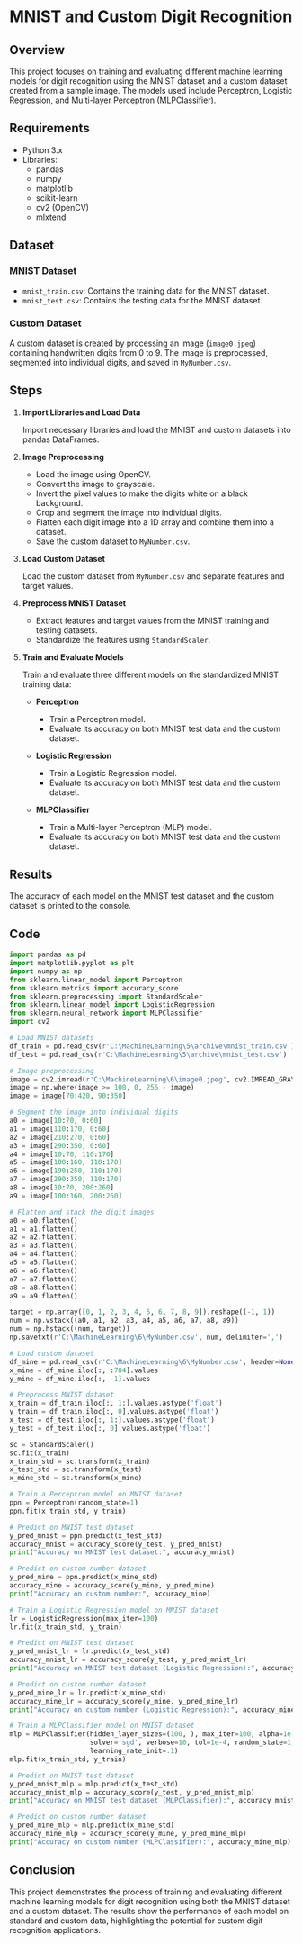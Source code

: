 # MNIST and Custom Digit Recognition

## Overview

This project focuses on training and evaluating different machine learning models for digit recognition using the MNIST dataset and a custom dataset created from a sample image. The models used include Perceptron, Logistic Regression, and Multi-layer Perceptron (MLPClassifier).

## Requirements

- Python 3.x
- Libraries:
  - pandas
  - numpy
  - matplotlib
  - scikit-learn
  - cv2 (OpenCV)
  - mlxtend

## Dataset

### MNIST Dataset

- `mnist_train.csv`: Contains the training data for the MNIST dataset.
- `mnist_test.csv`: Contains the testing data for the MNIST dataset.

### Custom Dataset

A custom dataset is created by processing an image (`image0.jpeg`) containing handwritten digits from 0 to 9. The image is preprocessed, segmented into individual digits, and saved in `MyNumber.csv`.

## Steps

1. **Import Libraries and Load Data**

   Import necessary libraries and load the MNIST and custom datasets into pandas DataFrames.

2. **Image Preprocessing**

   - Load the image using OpenCV.
   - Convert the image to grayscale.
   - Invert the pixel values to make the digits white on a black background.
   - Crop and segment the image into individual digits.
   - Flatten each digit image into a 1D array and combine them into a dataset.
   - Save the custom dataset to `MyNumber.csv`.

3. **Load Custom Dataset**

   Load the custom dataset from `MyNumber.csv` and separate features and target values.

4. **Preprocess MNIST Dataset**

   - Extract features and target values from the MNIST training and testing datasets.
   - Standardize the features using `StandardScaler`.

5. **Train and Evaluate Models**

   Train and evaluate three different models on the standardized MNIST training data:
   
   - **Perceptron**
     - Train a Perceptron model.
     - Evaluate its accuracy on both MNIST test data and the custom dataset.
   
   - **Logistic Regression**
     - Train a Logistic Regression model.
     - Evaluate its accuracy on both MNIST test data and the custom dataset.
   
   - **MLPClassifier**
     - Train a Multi-layer Perceptron (MLP) model.
     - Evaluate its accuracy on both MNIST test data and the custom dataset.

## Results

The accuracy of each model on the MNIST test dataset and the custom dataset is printed to the console.

## Code

```python
import pandas as pd
import matplotlib.pyplot as plt
import numpy as np
from sklearn.linear_model import Perceptron
from sklearn.metrics import accuracy_score
from sklearn.preprocessing import StandardScaler
from sklearn.linear_model import LogisticRegression
from sklearn.neural_network import MLPClassifier
import cv2

# Load MNIST datasets
df_train = pd.read_csv(r'C:\MachineLearning\5\archive\mnist_train.csv')
df_test = pd.read_csv(r'C:\MachineLearning\5\archive\mnist_test.csv')

# Image preprocessing
image = cv2.imread(r'C:\MachineLearning\6\image0.jpeg', cv2.IMREAD_GRAYSCALE)
image = np.where(image >= 100, 0, 256 - image)
image = image[70:420, 90:350]

# Segment the image into individual digits
a0 = image[10:70, 0:60]
a1 = image[110:170, 0:60]
a2 = image[210:270, 0:60]
a3 = image[290:350, 0:60]
a4 = image[10:70, 110:170]
a5 = image[100:160, 110:170]
a6 = image[190:250, 110:170]
a7 = image[290:350, 110:170]
a8 = image[10:70, 200:260]
a9 = image[100:160, 200:260]

# Flatten and stack the digit images
a0 = a0.flatten()
a1 = a1.flatten()
a2 = a2.flatten()
a3 = a3.flatten()
a4 = a4.flatten()
a5 = a5.flatten()
a6 = a6.flatten()
a7 = a7.flatten()
a8 = a8.flatten()
a9 = a9.flatten()

target = np.array([0, 1, 2, 3, 4, 5, 6, 7, 8, 9]).reshape((-1, 1))
num = np.vstack((a0, a1, a2, a3, a4, a5, a6, a7, a8, a9))
num = np.hstack((num, target))
np.savetxt(r'C:\MachineLearning\6\MyNumber.csv', num, delimiter=',')

# Load custom dataset
df_mine = pd.read_csv(r'C:\MachineLearning\6\MyNumber.csv', header=None)
x_mine = df_mine.iloc[:, :784].values
y_mine = df_mine.iloc[:, -1].values

# Preprocess MNIST dataset
x_train = df_train.iloc[:, 1:].values.astype('float')
y_train = df_train.iloc[:, 0].values.astype('float')
x_test = df_test.iloc[:, 1:].values.astype('float')
y_test = df_test.iloc[:, 0].values.astype('float')

sc = StandardScaler()
sc.fit(x_train)
x_train_std = sc.transform(x_train)
x_test_std = sc.transform(x_test)
x_mine_std = sc.transform(x_mine)

# Train a Perceptron model on MNIST dataset
ppn = Perceptron(random_state=1)
ppn.fit(x_train_std, y_train)

# Predict on MNIST test dataset
y_pred_mnist = ppn.predict(x_test_std)
accuracy_mnist = accuracy_score(y_test, y_pred_mnist)
print("Accuracy on MNIST test dataset:", accuracy_mnist)

# Predict on custom number dataset
y_pred_mine = ppn.predict(x_mine_std)
accuracy_mine = accuracy_score(y_mine, y_pred_mine)
print("Accuracy on custom number:", accuracy_mine)

# Train a Logistic Regression model on MNIST dataset
lr = LogisticRegression(max_iter=100)
lr.fit(x_train_std, y_train)

# Predict on MNIST test dataset
y_pred_mnist_lr = lr.predict(x_test_std)
accuracy_mnist_lr = accuracy_score(y_test, y_pred_mnist_lr)
print("Accuracy on MNIST test dataset (Logistic Regression):", accuracy_mnist_lr)

# Predict on custom number dataset
y_pred_mine_lr = lr.predict(x_mine_std)
accuracy_mine_lr = accuracy_score(y_mine, y_pred_mine_lr)
print("Accuracy on custom number (Logistic Regression):", accuracy_mine_lr)

# Train a MLPClassifier model on MNIST dataset
mlp = MLPClassifier(hidden_layer_sizes=(100, ), max_iter=100, alpha=1e-4,
                    solver='sgd', verbose=10, tol=1e-4, random_state=1,
                    learning_rate_init=.1)
mlp.fit(x_train_std, y_train)

# Predict on MNIST test dataset
y_pred_mnist_mlp = mlp.predict(x_test_std)
accuracy_mnist_mlp = accuracy_score(y_test, y_pred_mnist_mlp)
print("Accuracy on MNIST test dataset (MLPClassifier):", accuracy_mnist_mlp)

# Predict on custom number dataset
y_pred_mine_mlp = mlp.predict(x_mine_std)
accuracy_mine_mlp = accuracy_score(y_mine, y_pred_mine_mlp)
print("Accuracy on custom number (MLPClassifier):", accuracy_mine_mlp)
```

## Conclusion

This project demonstrates the process of training and evaluating different machine learning models for digit recognition using both the MNIST dataset and a custom dataset. The results show the performance of each model on standard and custom data, highlighting the potential for custom digit recognition applications.
